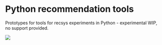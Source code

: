 # Python recommendation tools

Prototypes for tools for recsys experiments in Python - experimental WIP, no support provided.

[![](https://api.travis-ci.com/lenskit/lkpy.svg?branch=master)](https://travis-ci.com/lenskit/lkpy)